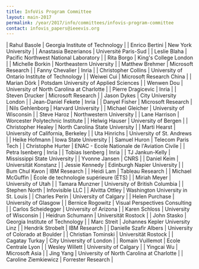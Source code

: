```yaml
---
title: InfoVis Program Committee
layout: main-2017
permalink: /year/2017/info/committees/infovis-program-committee
contact: infovis_papers@ieeevis.org
---
```


| Rahul Basole | Georgia Institute of Technology |
| Enrico Bertini | New York University |
| Anastasia Bezerianos | Université Paris-Sud |
| Leslie Blaha | Pacific Northwest National Laboratory |
| Rita Borgo | King's College London |
| Michelle Borkin | Northeastern University |
| Matthew Brehmer | Microsoft Research |
| Fanny Chevalier | Inria |
| Christopher Collins | University of Ontario Institute of Technology |
| Weiwei Cui | Microsoft Research China |
| Marian Dörk | Potsdam University of Applied Sciences |
| Wenwen Dou | University of North Carolina at Charlotte |
| Pierre Dragicevic | Inria |
| Steven Drucker | Microsoft Research |
| Jason Dykes | City University London |
| Jean-Daniel Fekete | Inria |
| Danyel Fisher | Microsoft Research |
| Nils Gehlenborg | Harvard University |
| Michael Gleicher | University of Wisconsin |
| Steve Haroz | Northwestern University |
| Lane Harrison | Worcester Polytechnic Institute |
| Helwig Hauser | University of Bergen |
| Christopher Healey | North Carolina State University |
| Marti Hearst | University of California, Berkeley |
| Uta Hinrichs | University of St. Andrews |
| Heike Hofmann | Iowa State University |
| Samuel Huron | Telecom Paris Tech |
| Christophe Hurter | ENAC - Ecole Nationale de l'Aviation Civile |
| Petra Isenberg | Inria |
| Tobias Isenberg | Inria |
| TJ Jankun-Kelly | Mississippi State University |
| Yvonne Jansen | CNRS |
| Daniel Keim | Universität Konstanz |
| Jessie Kennedy | Edinburgh Napier University |
| Bum Chul Kwon | IBM Research |
| Heidi Lam | Tableau Research |
| Michael McGuffin | École de technologie supérieure (ÉTS) |
| Miriah Meyer | University of Utah |
| Tamara Munzner | University of British Columbia |
| Stephen North | Infovisible LLC |
| Alvitta Ottley | Washington University in St. Louis |
| Charles Perin | University of Calgary |
| Helen Purchase | University of Glasgow |
| Bernice Rogowitz | Visual Perspectives Consulting |
| Carlos Scheidegger | University of Arizona |
| Karen Schloss | University of Wisconsin |
| Heidrun Schumann | Universität Rostock |
| John Stasko | Georgia Institute of Technology |
| Marc Streit | Johannes Kepler University Linz |
| Hendrik Strobelt | IBM Research |
| Danielle Szafir Albers | University of Colorado at Boulder |
| Christian Tominski | Universität Rostock |
| Cagatay Turkay | City University of London |
| Romain Vuillemot | Ecole Centrale Lyon |
| Wesley Willett | University of Calgary |
| Yingcai Wu | Microsoft Asia |
| Jing Yang | University of North Carolina at Charlotte |
| Caroline Ziemkiewicz | Forrester Research |
